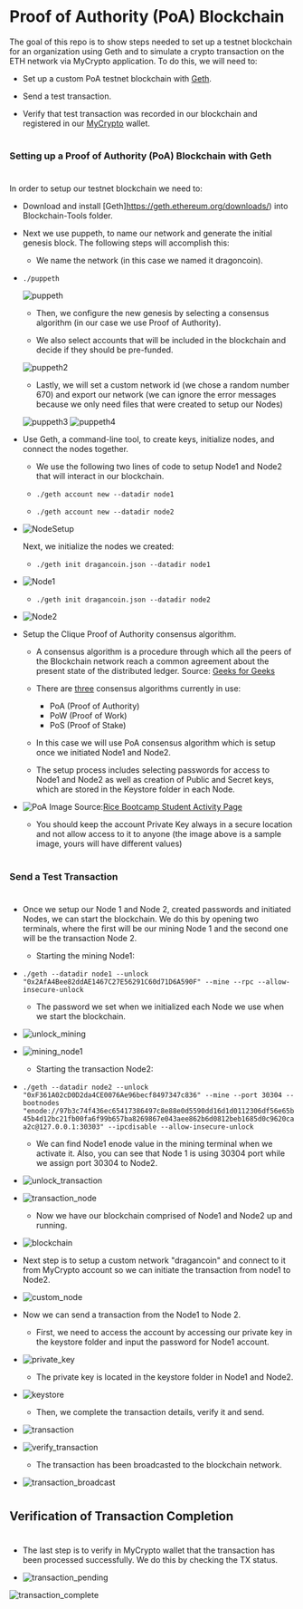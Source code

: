 #
# Proof of Authority (PoA) Blockchain 


The goal of this repo is to show steps needed to set up a testnet blockchain for an organization using Geth and to simulate a crypto transaction on the ETH network via MyCrypto application. To do this, we will need to:


* Set up a custom PoA testnet blockchain with [Geth](https://geth.ethereum.org/).


* Send a test transaction.

* Verify that test transaction was recorded in our blockchain and registered in our [MyCrypto](https://mycrypto.com/account) wallet.

#
### Setting up a Proof of Authority (PoA) Blockchain with Geth
#
In order to setup our testnet blockchain we need to:

* Download and install [Geth]https://geth.ethereum.org/downloads/) into Blockchain-Tools folder.

* Next we use puppeth, to name our network and generate the initial genesis block. The following steps will accomplish this:

    * We name the network (in this case we named it dragoncoin).

*  `./puppeth`

    ![puppeth](images/Screen_Shot1.png)

    * Then, we configure the new genesis by selecting a consensus algorithm (in our case we use Proof of Authority).

    * We also select accounts that will be included in the blockchain and decide if they should be pre-funded.

    ![puppeth2](images/Screen_Shot2.png)

    * Lastly, we will set a custom network id (we chose a random number 670) and export our network (we can ignore the error messages because we only need files that were created to setup our Nodes)

    ![puppeth3](images/Screen_Shot3.png)
    ![puppeth4](images/Screen_Shot4.png)


* Use Geth, a command-line tool, to create keys, initialize nodes, and connect the nodes together.

    * We use the following two lines of code to setup Node1 and Node2 that will interact in our blockchain.

    * `./geth account new --datadir node1`
    * `./geth account new --datadir node2`

* ![NodeSetup](images/Screen_Shot7.png)

    Next, we initialize the nodes we created:

    * `./geth init dragancoin.json --datadir node1`

* ![Node1](images/Screen_Shot5.png)

    * `./geth init dragancoin.json --datadir node2`

* ![Node2](images/Screen_Shot6.png)

* Setup the Clique Proof of Authority consensus algorithm.

    * A consensus algorithm is a procedure through which all the peers of the Blockchain network reach a common agreement about the present state of the distributed ledger. Source: [Geeks for Geeks](https://www.geeksforgeeks.org/consensus-algorithms-in-blockchain/)

    * There are [three](https://www.geeksforgeeks.org/consensus-algorithms-in-blockchain/) consensus algorithms currently in use:
    
        * PoA (Proof of Authority) 
        * PoW (Proof of Work)
        * PoS (Proof of Stake)

    * In this case we will use PoA consensus algorithm which is setup once we initiated Node1 and Node2. 

    * The setup process includes selecting passwords for access to Node1 and Node2 as well as creation of Public and Secret keys, which are stored in the Keystore folder in each Node.

* ![PoA](images/Screen_Shot8.png)
Image Source:[Rice Bootcamp Student Activity Page](hhttps://rice.bootcampcontent.com/Rice-Coding-Bootcamp/rice-hou-fin-pt-09-2020-u-c/raw/master/class/18-Blockchain/3/Activities/03-Stu_Nodes_Accounts/Images/geth-account-new.png)

    * You should keep the account Private Key always in a secure location and not allow access to it to anyone (the image above is a sample image, yours will have different values)

#
### Send a Test Transaction
#
* Once we setup our Node 1 and Node 2, created passwords and initiated Nodes, we can start the blockchain. We do this by opening two terminals, where the first will be our mining Node 1 and the second one will be the transaction Node 2.

    * Starting the mining Node1:

* `./geth --datadir node1 --unlock "0x2AfA4Bee82ddAE1467C27E56291C60d71D6A590F" --mine --rpc --allow-insecure-unlock`

    * The password we set when we initialized each Node we use when we start the blockchain.

* ![unlock_mining](images/Screen_Shot10.png)

* ![mining_node1](images/Screen_Shot11.png)

    * Starting the transaction Node2:

* `./geth --datadir node2 --unlock "0xF361A02cD0D2da4CE0076Ae96becf8497347c836" --mine --port 30304 --bootnodes "enode://97b3c74f436ec65417386497c8e88e0d5590dd16d1d0112306df56e65b45b4d12bc21fb00fa6f99b657ba8269867e043aee862b6d0812beb1685d0c9620caa2c@127.0.0.1:30303" --ipcdisable --allow-insecure-unlock`

    * We can find Node1 enode value in the mining terminal when we activate it. Also, you can see that Node 1 is using 30304 port while we assign port 30304 to Node2.

* ![unlock_transaction](images/Screen_Shot17.png)

* ![transaction_node](images/Screen_Shot12.png)

    * Now we have our blockchain comprised of Node1 and Node2 up and running.

* ![blockchain](images/Screen_Shot16.png)

* Next step is to setup a custom network "dragancoin" and connect to it from MyCrypto account so we can initiate the transaction from node1 to Node2.

* ![custom_node](images/Screen_Shot13.png)

* Now we can send a transaction from the Node1 to Node 2.

    * First, we need to access the account by accessing our private key in the keystore folder and input the password for Node1 account. 

* ![private_key](images/Screen_Shot19.png)

    * The private key is located in the keystore folder in Node1 and Node2. 

* ![keystore](images/Screen_Shot9.png)

    * Then, we complete the transaction details, verify it and send.

* ![transaction](images/Screen_Shot14.png)

* ![verify_transaction](images/Screen_Shot18.png)

    * The transaction has been broadcasted to the blockchain network.

* ![transaction_broadcast](images/Screen_Shot15.png)

#
## Verification of Transaction Completion
#

* The last step is to verify in MyCrypto wallet that the transaction has been processed successfully. We do this by checking the TX status.

* ![transaction_pending](images/Screen_Shot20.png)

![transaction_complete]()








